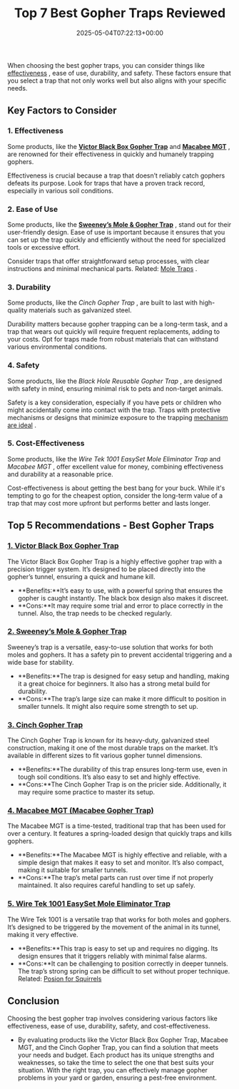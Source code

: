 ﻿---
layout: post
title: Top 7 Best Gopher Traps Reviewed
date: '2025-05-04T07:22:13+00:00'
categories:
- Gopher
- Product Reviews
tags: []
slug: /best-gopher-traps/
lastmod: 2025-05-07T12:21:24+03:00
---

When choosing the best gopher traps, you can consider things like
[effectiveness](http://ipm.ucanr.edu/PMG/PESTNOTES/pn7433.html)
, ease of use, durability, and safety. These factors ensure that you select a trap that not only works well but also aligns with your specific needs.
## Key Factors to Consider
### **1. Effectiveness**
Some products, like the
[**Victor Black Box Gopher Trap**](https://www.amazon.com/dp/B07PXSRKCC/?tag=p-policy-20)
and
[**Macabee MGT**](https://www.amazon.com/dp/B00004RA58/?tag=p-policy-20)
, are renowned for their effectiveness in quickly and humanely trapping gophers.

Effectiveness is crucial because a trap that doesn’t reliably catch gophers defeats its purpose. Look for traps that have a proven track record, especially in various soil conditions.
### **2. Ease of Use**
Some products, like the
[**Sweeney’s Mole & Gopher Trap**](https://www.amazon.com/dp/B000ZONYPE/?tag=p-policy-20)
, stand out for their user-friendly design. Ease of use is important because it ensures that you can set up the trap quickly and efficiently without the need for specialized tools or excessive effort.

Consider traps that offer straightforward setup processes, with clear instructions and minimal mechanical parts.
Related:
[Mole Traps](https://pestpolicy.com/best-mole-traps/)
.
### **3. Durability**
Some products, like the
*Cinch Gopher Trap*
, are built to last with high-quality materials such as galvanized steel.

Durability matters because gopher trapping can be a long-term task, and a trap that wears out quickly will require frequent replacements, adding to your costs. Opt for traps made from robust materials that can withstand various environmental conditions.
### **4. Safety**
Some products, like the
*Black Hole Reusable Gopher Trap*
, are designed with safety in mind, ensuring minimal risk to pets and non-target animals.

Safety is a key consideration, especially if you have pets or children who might accidentally come into contact with the trap. Traps with protective mechanisms or designs that minimize exposure to the trapping
[mechanism are ideal](https://extension.colostate.edu/topic-areas/natural-resources/managing-pocket-gophers-6-515/)
.
### **5. Cost-Effectiveness**
Some products, like the
*Wire Tek 1001 EasySet Mole Eliminator Trap*
and
*Macabee MGT*
, offer excellent value for money, combining effectiveness and durability at a reasonable price.

Cost-effectiveness is about getting the best bang for your buck. While it's tempting to go for the cheapest option, consider the long-term value of a trap that may cost more upfront but performs better and lasts longer.
## Top 5 Recommendations - Best Gopher Traps
### [**1. Victor Black Box Gopher Trap**](https://www.amazon.com/dp/B07PXSRKCC/?tag=p-policy-20)
The Victor Black Box Gopher Trap is a highly effective gopher trap with a precision trigger system. It’s designed to be placed directly into the gopher’s tunnel, ensuring a quick and humane kill.
- **Benefits:**It’s easy to use, with a powerful spring that ensures the gopher is caught instantly. The black box design also makes it discreet.
- **Cons:**It may require some trial and error to place correctly in the tunnel. Also, the trap needs to be checked regularly.
### [**2. Sweeney’s Mole & Gopher Trap**](https://www.amazon.com/dp/B000ZONYPE/?tag=p-policy-20)
Sweeney’s trap is a versatile, easy-to-use solution that works for both moles and gophers. It has a safety pin to prevent accidental triggering and a wide base for stability.
- **Benefits:**The trap is designed for easy setup and handling, making it a great choice for beginners. It also has a strong metal build for durability.
- **Cons:**The trap’s large size can make it more difficult to position in smaller tunnels. It might also require some strength to set up.
### [**3. Cinch Gopher Trap**](https://www.amazon.com/dp/B00G5KHHUA/?tag=p-policy-20)
The Cinch Gopher Trap is known for its heavy-duty, galvanized steel construction, making it one of the most durable traps on the market. It’s available in different sizes to fit various gopher tunnel dimensions.
- **Benefits:**The durability of this trap ensures long-term use, even in tough soil conditions. It’s also easy to set and highly effective.
- **Cons:**The Cinch Gopher Trap is on the pricier side. Additionally, it may require some practice to master its setup.
### [**4. Macabee MGT (Macabee Gopher Trap)**](https://www.amazon.com/dp/B00004RA58/?tag=p-policy-20)
The Macabee MGT is a time-tested, traditional trap that has been used for over a century. It features a spring-loaded design that quickly traps and kills gophers.
- **Benefits:**The Macabee MGT is highly effective and reliable, with a simple design that makes it easy to set and monitor. It’s also compact, making it suitable for smaller tunnels.
- **Cons:**The trap’s metal parts can rust over time if not properly maintained. It also requires careful handling to set up safely.
### [**5. Wire Tek 1001 EasySet Mole Eliminator Trap**](https://www.amazon.com/dp/B000SDKGC6/?tag=p-policy-20)
The Wire Tek 1001 is a versatile trap that works for both moles and gophers. It’s designed to be triggered by the movement of the animal in its tunnel, making it very effective.
- **Benefits:**This trap is easy to set up and requires no digging. Its design ensures that it triggers reliably with minimal false alarms.
- **Cons:**It can be challenging to position correctly in deeper tunnels. The trap’s strong spring can be difficult to set without proper technique.
Related:
[Posion for Squirrels](https://pestpolicy.com/best-poison-for-squirrels/)
## Conclusion
Choosing the best gopher trap involves considering various factors like effectiveness, ease of use, durability, safety, and cost-effectiveness.
- By evaluating products like the Victor Black Box Gopher Trap, Macabee MGT, and the Cinch Gopher Trap, you can find a solution that meets your needs and budget.
Each product has its unique strengths and weaknesses, so take the time to select the one that best suits your situation. With the right trap, you can effectively manage gopher problems in your yard or garden, ensuring a pest-free environment.
